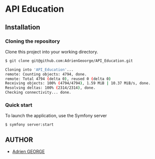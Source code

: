# API Education

## Installation
### Cloning the repository

Clone this project into your working directory.

```bash
$ git clone git@github.com:AdrienGeoorge/API_Education.git

Cloning into 'API_Education'...
remote: Counting objects: 4794, done.
remote: Total 4794 (delta 0), reused 0 (delta 0)
Receiving objects: 100% (4794/4794), 1.59 MiB | 10.37 MiB/s, done.
Resolving deltas: 100% (2314/2314), done.
Checking connectivity... done.

```

### Quick start

To launch the application, use the Symfony server

```
$ symfony server:start
```

## AUTHOR
* [Adrien GEORGE](https://github.com/AdrienGeoorge)